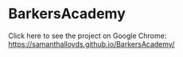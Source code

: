 # BarkersAcademy
Click here to see the project on Google Chrome: https://samanthalloyds.github.io/BarkersAcademy/
